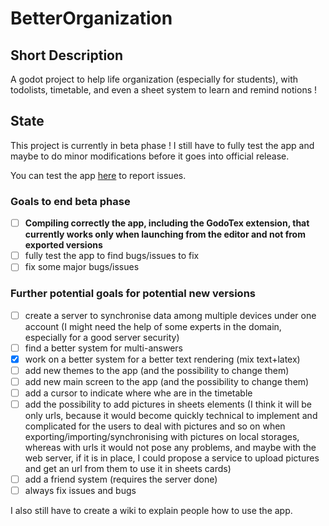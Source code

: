 # BetterOrganization

## Short Description

A godot project to help life organization (especially for students), with todolists, timetable, and even a sheet system to learn and remind notions !

## State

This project is currently in beta phase ! I still have to fully test the app and maybe to do minor modifications before it goes into official release.

You can test the app [here](https://github.com/nath54/BetterOrganization/releases/) to report issues.

### Goals to end beta phase

* [ ] __Compiling correctly the app, including the GodoTex extension, that currently works only when launching from the editor and not from exported versions__
* [ ] fully test the app to find bugs/issues to fix
* [ ] fix some major bugs/issues

### Further potential goals for potential new versions

* [ ] create a server to synchronise data among multiple devices under one account (I might need the help of some experts in the domain, especially for a good server security)
* [ ] find a better system for multi-answers
* [x] work on a better system for a better text rendering (mix text+latex)
* [ ] add new themes to the app (and the possibility to change them)
* [ ] add new main screen to the app (and the possibility to change them)
* [ ] add a cursor to indicate where whe are in the timetable
* [ ] add the possibility to add pictures in sheets elements (I think it will be only urls, because it would become quickly technical to implement and complicated for the users to deal with pictures and so on when exporting/importing/synchronising with pictures on local storages, whereas with urls it would not pose any problems, and maybe with the web server, if it is in place, I could propose a service to upload pictures and get an url from them to use it in sheets cards)
* [ ] add a friend system (requires the server done)
* [ ] always fix issues and bugs

I also still have to create a wiki to explain people how to use the app.
